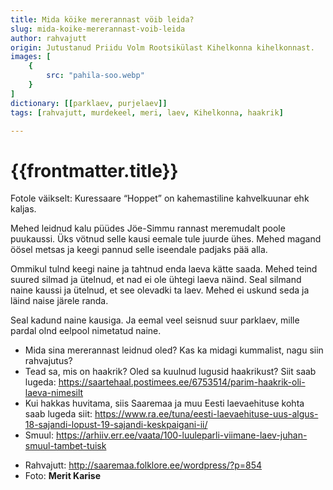 ```yaml
---
title: Mida köike mererannast vöib leida?
slug: mida-koike-mererannast-voib-leida
author: rahvajutt
origin: Jutustanud Priidu Volm Rootsikülast Kihelkonna kihelkonnast.
images: [
    {
        src: "pahila-soo.webp"
    }
]
dictionary: [[parklaev, purjelaev]]
tags: [rahvajutt, murdekeel, meri, laev, Kihelkonna, haakrik]

---
```


<h1 class="story-h1">
    {{frontmatter.title}}
</h1>

Fotole väikselt: Kuressaare “Hoppet” on kahemastiline kahvelkuunar ehk kaljas.

Mehed leidnud kalu püüdes Jöe-Simmu rannast meremudalt poole puukaussi. Üks vötnud selle kausi eemale tule juurde ühes. Mehed magand öösel metsas ja keegi pannud selle iseendale padjaks pää alla.

Ommikul tulnd keegi naine ja tahtnud enda laeva kätte saada. Mehed teind suured silmad ja ütelnud, et nad ei ole ühtegi laeva näind. Seal silmand naine kaussi ja ütelnud, et see olevadki ta laev. Mehed ei uskund seda ja läind naise järele randa.

Seal kadund naine kausiga. Ja eemal veel seisnud suur parklaev, mille pardal olnd eelpool nimetatud naine.




<story-author :author="frontmatter.author" :origin="frontmatter.origin" />
<story-dictionary :terms="frontmatter.dictionary" />

<details-wrapper summary="Mõtlemiseks ja arutlemiseks">

- Mida sina mererannast leidnud oled? Kas ka midagi kummalist, nagu siin rahvajutus?
- Tead sa, mis on haakrik? Oled sa kuulnud lugusid haakrikust? Siit saab lugeda: https://saartehaal.postimees.ee/6753514/parim-haakrik-oli-laeva-nimesilt
- Kui hakkas huvitama, siis Saaremaa ja muu Eesti laevaehituse kohta saab lugeda siit: https://www.ra.ee/tuna/eesti-laevaehituse-uus-algus-18-sajandi-lopust-19-sajandi-keskpaigani-ii/
- Smuul: https://arhiiv.err.ee/vaata/100-luuleparli-viimane-laev-juhan-smuul-tambet-tuisk

</details-wrapper>



<details-wrapper summary="Allikad" class="text-sm" icon="IconSources">

- Rahvajutt: http://saaremaa.folklore.ee/wordpress/?p=854
- Foto: **Merit Karise**

</details-wrapper>
